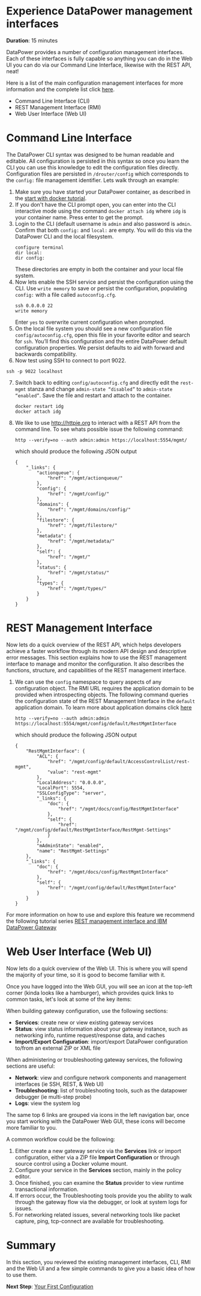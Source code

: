 # Experience DataPower management interfaces

**Duration**: 15 minutes

DataPower provides a number of configuration management interfaces. Each of these interfaces is fully capable so anything you can do in the Web UI you can do via our Command Line Interface, likewise with the REST API, neat!

Here is a list of the main configuration management interfaces for more information and the complete list click [here](http://www.ibm.com/support/knowledgecenter/SS9H2Y_7.5.0/com.ibm.dp.doc/networkaccess.html).

 * Command Line Interface (CLI)
 * REST Management Interface (RMI)
 * Web User Interface (Web UI)

# Command Line Interface 

The DataPower CLI syntax was designed to be human readable and editable. All configuration is persisted in this syntax so once you learn the CLI you can use this knowledge to edit the configuration files directly. Configuration files are persisted in `/drouter/config` which corresponds to the `config:` file management identifier. Lets walk through an example:  

1. Make sure you have started your DataPower container, as described in the [start with docker tutorial](start-with-docker.md).
2. If you don't have the CLI prompt open, you can enter into the CLI interactive mode using the command `docker attach idg` where `idg` is your container name. Press enter to get the prompt.
3. Login to the CLI (default username is `admin` and also password is `admin`. Confirm that both `config:` and `local:` are empty. You will do this via the DataPower CLI and the local filesystem.
	```
	configure terminal
	dir local:
	dir config:

	```
	These directories are empty in both the container and your local file system.
4. Now lets enable the SSH service and persist the configuration using the CLI. Use `write memory` to save or persist the configuration, populating `config:` with a file called `autoconfig.cfg`.
	```
	ssh 0.0.0.0 22
	write memory
	```
	Enter `yes` to overwrite current configuration when prompted.
5. On the local file system you should see a new configuration file `config/autoconfig.cfg`, open this file in your favorite editor and search for `ssh`. You’ll find this configuration and the entire DataPower default configuration properties. We persist defaults to aid with forward and backwards compatibility.
6. Now test using SSH to connect to port 9022. 
```
ssh -p 9022 localhost
```
7. Switch back to editing `config/autoconfig.cfg` and directly edit the `rest-mgmt` stanza and change `admin-state “disabled”` to `admin-state “enabled”`. Save the file and restart and attach to the container.
	```
	docker restart idg
	docker attach idg
	```

8. We like to use http://httpie.org to interact with a REST API from the command line. To see whats possible issue the following command:

	```
	http --verify=no --auth admin:admin https://localhost:5554/mgmt/
	```

	which should produce the following JSON output
	```
	{
		"_links": {
			"actionqueue": {
				"href": "/mgmt/actionqueue/"
			}, 
			"config": {
				"href": "/mgmt/config/"
			}, 
			"domains": {
				"href": "/mgmt/domains/config/"
			}, 
			"filestore": {
				"href": "/mgmt/filestore/"
			}, 
			"metadata": {
				"href": "/mgmt/metadata/"
			}, 
			"self": {
				"href": "/mgmt/"
			}, 
			"status": {
				"href": "/mgmt/status/"
			}, 
			"types": {
				"href": "/mgmt/types/"
			}
		}
	}
	```
# REST Management Interface

Now lets do a quick overview of the REST API, which helps developers achieve a faster workflow through its modern API design and descriptive error messages. This section explains how to use the REST management interface to manage and monitor the configuration. It also describes the functions, structure, and capabilities of the REST management interface. 

1. We can use the `config` namespace to query aspects of any configuration object. The RMI URL requires the application domain to be provided when introspecting objects. The following command queries the configuration state of the REST Management Interface in the `default` application domain. To learn more about application domains click [here](http://www.ibm.com/support/knowledgecenter/SS9H2Y_7.5.0/com.ibm.dp.doc/domains.html)

	```
	http --verify=no --auth admin:admin https://localhost:5554/mgmt/config/default/RestMgmtInterface
	```
	which should produce the following JSON output
	```
	{
		"RestMgmtInterface": {
			"ACL": {
				"href": "/mgmt/config/default/AccessControlList/rest-mgmt",
				"value": "rest-mgmt"
			},
			"LocalAddress": "0.0.0.0",
			"LocalPort": 5554,
			"SSLConfigType": "server",
			"_links": {
				"doc": {
					"href": "/mgmt/docs/config/RestMgmtInterface"
				},
				"self": {
					"href": "/mgmt/config/default/RestMgmtInterface/RestMgmt-Settings"
				}
			},
			"mAdminState": "enabled",
			"name": "RestMgmt-Settings"
		},
		"_links": {
			"doc": {
				"href": "/mgmt/docs/config/RestMgmtInterface"
			},
			"self": {
				"href": "/mgmt/config/default/RestMgmtInterface"
			}
		}
	}
	```

For more information on how to use and explore this feature we recommend the following tutorial series [REST management interface and IBM DataPower Gateway](http://www.ibm.com/developerworks/websphere/library/techarticles/1512_derbakova/1512_Derbakova_P1.html)

# Web User Interface (Web UI)

Now lets do a quick overview of the Web UI. This is where you will spend the majority of your time, so it is good to become familiar with it.

Once you have logged into the Web GUI, you will see an icon at the top-left corner (kinda looks like a hamburger), which provides quick links to common tasks, let's look at some of the key items:

When building gateway configuration, use the following sections:
 * __Services__: create new or view existing gateway services
 * __Status__: view status information about your gateway instance, such as networking info, runtime request/response data, and caches
 * __Import/Export Configuration__: import/export DataPower configuration to/from an external ZIP or XML file 

 When administering or troubleshooting gateway services, the following sections are useful:
 * __Network__: view and configure network components and management interfaces (ie SSH, REST, & Web UI)
 * __Troubleshooting__: list of troubleshooting tools, such as the datapower debugger (ie multi-step probe)
 * __Logs__: view the system log

The same top 6 links are grouped via icons in the left navigation bar, once you start working with the DataPower Web GUI, these icons will become more familiar to you.

A common workflow could be the following:

1. Either create a new gateway service via the __Services__ link or import configuration, either via a ZIP file __Import Configuration__ or through source control using a Docker volume mount. 
2. Configure your service in the __Services__ section, mainly in the policy editor. 
3. Once finished, you can examine the __Status__ provider to view runtime transactional information. 
4. If errors occur, the Troubleshooting tools provide you the ability to walk through the gateway flow via the debugger, or look at system logs for issues. 
5. For networking related issues, several networking tools like packet capture, ping, tcp-connect are available for troubleshooting.

# Summary

In this section, you reviewed the existing management interfaces, CLI, RMI and the Web UI and a few simple commands to give you a basic idea of how to use them.

**Next Step**: [Your First Configuration](hello-world-gateway.md)